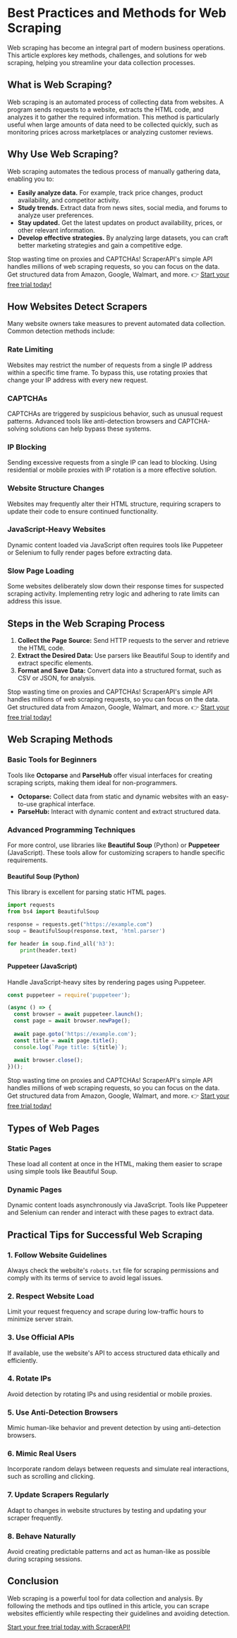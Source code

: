 
# Best Practices and Methods for Web Scraping

Web scraping has become an integral part of modern business operations. This article explores key methods, challenges, and solutions for web scraping, helping you streamline your data collection processes.

## What is Web Scraping?

Web scraping is an automated process of collecting data from websites. A program sends requests to a website, extracts the HTML code, and analyzes it to gather the required information. This method is particularly useful when large amounts of data need to be collected quickly, such as monitoring prices across marketplaces or analyzing customer reviews.

## Why Use Web Scraping?

Web scraping automates the tedious process of manually gathering data, enabling you to:

- **Easily analyze data.** For example, track price changes, product availability, and competitor activity.
- **Study trends.** Extract data from news sites, social media, and forums to analyze user preferences.
- **Stay updated.** Get the latest updates on product availability, prices, or other relevant information.
- **Develop effective strategies.** By analyzing large datasets, you can craft better marketing strategies and gain a competitive edge.

Stop wasting time on proxies and CAPTCHAs! ScraperAPI's simple API handles millions of web scraping requests, so you can focus on the data. Get structured data from Amazon, Google, Walmart, and more. 👉 [Start your free trial today!](https://bit.ly/Scraperapi)

## How Websites Detect Scrapers

Many website owners take measures to prevent automated data collection. Common detection methods include:

### Rate Limiting

Websites may restrict the number of requests from a single IP address within a specific time frame. To bypass this, use rotating proxies that change your IP address with every new request.

### CAPTCHAs

CAPTCHAs are triggered by suspicious behavior, such as unusual request patterns. Advanced tools like anti-detection browsers and CAPTCHA-solving solutions can help bypass these systems.

### IP Blocking

Sending excessive requests from a single IP can lead to blocking. Using residential or mobile proxies with IP rotation is a more effective solution.

### Website Structure Changes

Websites may frequently alter their HTML structure, requiring scrapers to update their code to ensure continued functionality.

### JavaScript-Heavy Websites

Dynamic content loaded via JavaScript often requires tools like Puppeteer or Selenium to fully render pages before extracting data.

### Slow Page Loading

Some websites deliberately slow down their response times for suspected scraping activity. Implementing retry logic and adhering to rate limits can address this issue.

## Steps in the Web Scraping Process

1. **Collect the Page Source:** Send HTTP requests to the server and retrieve the HTML code.
2. **Extract the Desired Data:** Use parsers like Beautiful Soup to identify and extract specific elements.
3. **Format and Save Data:** Convert data into a structured format, such as CSV or JSON, for analysis.

Stop wasting time on proxies and CAPTCHAs! ScraperAPI's simple API handles millions of web scraping requests, so you can focus on the data. Get structured data from Amazon, Google, Walmart, and more. 👉 [Start your free trial today!](https://bit.ly/Scraperapi)

## Web Scraping Methods

### Basic Tools for Beginners

Tools like **Octoparse** and **ParseHub** offer visual interfaces for creating scraping scripts, making them ideal for non-programmers.

- **Octoparse:** Collect data from static and dynamic websites with an easy-to-use graphical interface.
- **ParseHub:** Interact with dynamic content and extract structured data.

### Advanced Programming Techniques

For more control, use libraries like **Beautiful Soup** (Python) or **Puppeteer** (JavaScript). These tools allow for customizing scrapers to handle specific requirements.

#### Beautiful Soup (Python)

This library is excellent for parsing static HTML pages.

```python
import requests
from bs4 import BeautifulSoup

response = requests.get("https://example.com")
soup = BeautifulSoup(response.text, 'html.parser')

for header in soup.find_all('h3'):
    print(header.text)
```

#### Puppeteer (JavaScript)

Handle JavaScript-heavy sites by rendering pages using Puppeteer.

```javascript
const puppeteer = require('puppeteer');

(async () => {
  const browser = await puppeteer.launch();
  const page = await browser.newPage();
  
  await page.goto('https://example.com');
  const title = await page.title();
  console.log(`Page title: ${title}`);
  
  await browser.close();
})();
```

Stop wasting time on proxies and CAPTCHAs! ScraperAPI's simple API handles millions of web scraping requests, so you can focus on the data. Get structured data from Amazon, Google, Walmart, and more. 👉 [Start your free trial today!](https://bit.ly/Scraperapi)

## Types of Web Pages

### Static Pages

These load all content at once in the HTML, making them easier to scrape using simple tools like Beautiful Soup.

### Dynamic Pages

Dynamic content loads asynchronously via JavaScript. Tools like Puppeteer and Selenium can render and interact with these pages to extract data.

## Practical Tips for Successful Web Scraping

### 1. Follow Website Guidelines

Always check the website's `robots.txt` file for scraping permissions and comply with its terms of service to avoid legal issues.

### 2. Respect Website Load

Limit your request frequency and scrape during low-traffic hours to minimize server strain.

### 3. Use Official APIs

If available, use the website's API to access structured data ethically and efficiently.

### 4. Rotate IPs

Avoid detection by rotating IPs and using residential or mobile proxies.

### 5. Use Anti-Detection Browsers

Mimic human-like behavior and prevent detection by using anti-detection browsers.

### 6. Mimic Real Users

Incorporate random delays between requests and simulate real interactions, such as scrolling and clicking.

### 7. Update Scrapers Regularly

Adapt to changes in website structures by testing and updating your scraper frequently.

### 8. Behave Naturally

Avoid creating predictable patterns and act as human-like as possible during scraping sessions.

## Conclusion

Web scraping is a powerful tool for data collection and analysis. By following the methods and tips outlined in this article, you can scrape websites efficiently while respecting their guidelines and avoiding detection.

[Start your free trial today with ScraperAPI!](https://bit.ly/Scraperapi)
